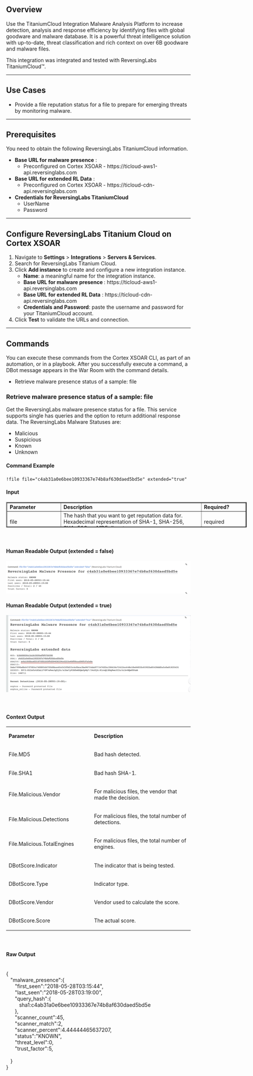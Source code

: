 <!-- HTML_DOC -->
<h2>Overview</h2>
<p>Use the TitaniumCloud Integration Malware Analysis Platform to increase detection, analysis and response efficiency by identifying files with global goodware and malware database. It is a powerful threat intelligence solution with up-to-date, threat classification and rich context on over 6B goodware and malware files.</p>
<p>This integration was integrated and tested with ReversingLabs TitaniumCloud™.</p>
<hr>
<h2>Use Cases</h2>
<ul>
<li>Provide a file reputation status for a file to prepare for emerging threats by monitoring malware.</li>
</ul>
<hr>
<h2>Prerequisites</h2>
<p>You need to obtain the following ReversingLabs TitaniumCloud information.</p>
<ul>
<li>
<strong>Base URL for malware presence</strong> :
<ul>
<li>Preconfigured on Cortex XSOAR - https://ticloud-aws1-api.reversinglabs.com
</li>
</ul>
</li>
<li>
<strong>Base URL for extended RL Data</strong> :
<ul>
<li>Preconfigured on Cortex XSOAR - https://ticloud-cdn-api.reversinglabs.com
</li>
</ul>
</li>
<li>
<strong>Credentials for ReversingLabs TitaniumCloud</strong>
<ul>
<li>UserName</li>
<li>Password</li>
</ul>
</li>
</ul>
<hr>
<h2>Configure ReversingLabs Titanium Cloud on Cortex XSOAR</h2>
<ol>
<li>Navigate to <strong>Settings</strong> &gt; <strong>Integrations</strong> &gt; <strong>Servers &amp; Services</strong>.</li>
<li>Search for ReversingLabs Titanium Cloud.</li>
<li>Click <strong>Add instance</strong> to create and configure a new integration instance.
<ul>
<li>
<strong>Name</strong>: a meaningful name for the integration instance.</li>
<li>
<strong>Base URL for malware presence </strong>: https://ticloud-aws1-api.reversinglabs.com
</li>
<li>
<strong>Base URL for extended RL Data</strong> : https://ticloud-cdn-api.reversinglabs.com
</li>
<li>
<strong>Credentials and Password</strong>: paste the username and password for your TitaniumCloud account.</li>
</ul>
</li>
<li>Click <strong>Test</strong> to validate the URLs and connection.</li>
</ol>
<hr>
<h2>Commands</h2>
<p>You can execute these commands from the Cortex XSOAR CLI, as part of an automation, or in a playbook. After you successfully execute a command, a DBot message appears in the War Room with the command details.</p>
<ul>
<li>Retrieve malware presence status of a sample: file</li>
</ul>
<h3>Retrieve malware presence status of a sample: file</h3>
<p>Get the ReversingLabs malware presence status for a file. This service supports single has queries and the option to return additional response data. The ReversingLabs Malware Statuses are:</p>
<ul>
<li>Malicious</li>
<li>Suspicious</li>
<li>Known</li>
<li>Unknown</li>
</ul>
<h4>Command Example</h4>
<p><code>!file file="c4ab31a0e6bee10933367e74b8af630daed5bd5e" extended="true"</code></p>
<h4>Input</h4>
<table style="height: 69px; width: 657px;" border="2" cellpadding="6">
<tbody>
<tr>
<td style="width: 139px;"><strong>Parameter</strong></td>
<td style="width: 402px;"><strong>Description</strong></td>
<td class="wysiwyg-text-align-center" style="width: 111px;"><strong>Required?</strong></td>
</tr>
<tr>
<td style="width: 139px;">file</td>
<td style="width: 402px;">The hash that you want to get reputation data for. Hexadecimal representation of SHA-1, SHA-256, SHA-512, or MD5 digest.</td>
<td class="wysiwyg-text-align-center" style="width: 111px;">required</td>
</tr>
<tr>
<td style="width: 139px;">extended</td>
<td style="width: 402px;">Directs the data browser to return richer response schema, with additional classifications and facts about the queried sample. If you do not specify this parameter in the command, the default is <em>false</em>.</td>
<td class="wysiwyg-text-align-center" style="width: 111px;">optional</td>
</tr>
</tbody>
</table>
<h4> </h4>
<h4>Human Readable Output (extended = false)</h4>
<p><img src="../../doc_files/integration-ReversingLabs_Titanium_Cloud_mceclip0.png""></p>
<h4>Human Readable Output (extended = true)</h4>
<p><img src="../../doc_files/integration-ReversingLabs_Titanium_Cloud_mceclip1.png""></p>
<h4> </h4>
<h4>Context Output</h4>
<table width="624">
<tbody>
<tr>
<td width="247">
<p><strong>Parameter</strong></p>
</td>
<td width="377">
<p><strong>Description</strong></p>
</td>
</tr>
<tr>
<td width="247">
<p>File.MD5</p>
</td>
<td width="377">
<p>Bad hash detected.</p>
</td>
</tr>
<tr>
<td width="247">
<p>File.SHA1</p>
</td>
<td width="377">
<p>Bad hash SHA-1.</p>
</td>
</tr>
<tr>
<td width="247">
<p>File.Malicious.Vendor</p>
</td>
<td width="377">
<p>For malicious files, the vendor that made the decision.</p>
</td>
</tr>
<tr>
<td width="247">
<p>File.Malicious.Detections</p>
</td>
<td width="377">
<p>For malicious files, the total number of detections.</p>
</td>
</tr>
<tr>
<td width="247">
<p>File.Malicious.TotalEngines</p>
</td>
<td width="377">
<p>For malicious files, the total number of engines.</p>
</td>
</tr>
<tr>
<td width="247">
<p>DBotScore.Indicator</p>
</td>
<td width="377">
<p>The indicator that is being tested.</p>
</td>
</tr>
<tr>
<td width="247">
<p>DBotScore.Type</p>
</td>
<td width="377">
<p>Indicator type.</p>
</td>
</tr>
<tr>
<td width="247">
<p>DBotScore.Vendor</p>
</td>
<td width="377">
<p>Vendor used to calculate the score.</p>
</td>
</tr>
<tr>
<td width="247">
<p>DBotScore.Score</p>
</td>
<td width="377">
<p>The actual score.</p>
</td>
</tr>
</tbody>
</table>
<h4> </h4>
<h4>Raw Output</h4>
<section class="results">
<div class="results">
<div class="result container-result-2" data-json='{
   "malware_presence":{
      "first_seen":"2018-05-28T03:15:44",
      "last_seen":"2018-05-28T03:19:00",
      "query_hash":{
         sha1:c4ab31a0e6bee10933367e74b8af630daed5bd5e
      },
      "scanner_count":45,
      "scanner_match":2,
      "scanner_percent":4.44444465637207,
      "status":"KNOWN",
      "threat_level":0,
      "trust_factor":5,

   }
}'>
<div class="container">
<div class="row">
<div class="col-lg-10 col-lg-offset-1">
<div class="bottom collapseable">
<div class="jsonholder ui-resizable">
<div class="json" tabindex="-1"> </div>
<div class="json" tabindex="-1">
<section class="results">
<div class="results">
<div class="result container-result-3" data-json='"rl":{
   "malware_presence":{
      "first_seen":"2018-05-28T03:15:44",
      "last_seen":"2018-05-28T03:19:00",
      "query_hash":{
         sha1:c4ab31a0e6bee10933367e74b8af630daed5bd5e
      },
      "scanner_count":45,
      "scanner_match":2,
      "scanner_percent":4.44444465637207,
      "status":"KNOWN",
      "threat_level":0,
      "trust_factor":5,

   }
}'>
<div class="container">
<div class="row">
<div class="col-lg-10 col-lg-offset-1">
<div class="bottom collapseable">
<div class="jsonholder ui-resizable">
<div class="json" tabindex="-1">
<span id="s-3" class="sBrace structure-1">{  </span><br>   <span id="s-4" class="sObjectK">"malware_presence"</span><span id="s-5" class="sColon">:</span><span id="s-6" class="sBrace structure-2">{  </span><br>      <span id="s-7" class="sObjectK">"first_seen"</span><span id="s-8" class="sColon">:</span><span id="s-9" class="sObjectV">"2018-05-28T03:15:44"</span><span id="s-10" class="sComma">,</span><br>      <span id="s-11" class="sObjectK">"last_seen"</span><span id="s-12" class="sColon">:</span><span id="s-13" class="sObjectV">"2018-05-28T03:19:00"</span><span id="s-14" class="sComma">,</span><br>      <span id="s-15" class="sObjectK">"query_hash"</span><span id="s-16" class="sColon">:</span><span id="s-17" class="sBrace structure-3">{  </span><br>         <span id="s-18" class="sObjectK"><span class="error">sha1</span></span><span id="s-19" class="sColon">:</span><span id="s-20" class="sObjectV"><span class="error">c4ab31a0e6bee10933367e74b8af630daed5bd5e</span></span><br>      <span id="s-21" class="sBrace structure-3">}</span><span id="s-22" class="sComma">,</span><br>      <span id="s-23" class="sObjectK">"scanner_count"</span><span id="s-24" class="sColon">:</span><span id="s-25" class="sObjectV">45</span><span id="s-26" class="sComma">,</span><br>      <span id="s-27" class="sObjectK">"scanner_match"</span><span id="s-28" class="sColon">:</span><span id="s-29" class="sObjectV">2</span><span id="s-30" class="sComma">,</span><br>      <span id="s-31" class="sObjectK">"scanner_percent"</span><span id="s-32" class="sColon">:</span><span id="s-33" class="sObjectV">4.44444465637207</span><span id="s-34" class="sComma">,</span><br>      <span id="s-35" class="sObjectK">"status"</span><span id="s-36" class="sColon">:</span><span id="s-37" class="sObjectV">"KNOWN"</span><span id="s-38" class="sComma">,</span><br>      <span id="s-39" class="sObjectK">"threat_level"</span><span id="s-40" class="sColon">:</span><span id="s-41" class="sObjectV">0</span><span id="s-42" class="sComma">,</span><br>      <span id="s-43" class="sObjectK">"trust_factor"</span><span id="s-44" class="sColon">:</span><span id="s-45" class="sObjectV">5</span><span id="s-46" class="sComma"><span class="error">,</span></span><br><br>   <span id="s-47" class="sBrace structure-2"><span class="error">}</span></span><br><span id="s-48" class="sBrace structure-1">}</span>
</div>
</div>
</div>
</div>
</div>
</div>
</div>
</div>
</section>
</div>
</div>
</div>
</div>
</div>
</div>
</div>
</div>
</section>
